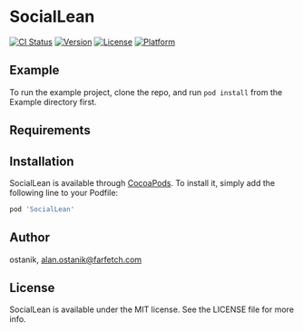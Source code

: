 # SocialLean

[![CI Status](https://img.shields.io/travis/ostanik/SocialLean.svg?style=flat)](https://travis-ci.org/ostanik/SocialLean)
[![Version](https://img.shields.io/cocoapods/v/SocialLean.svg?style=flat)](https://cocoapods.org/pods/SocialLean)
[![License](https://img.shields.io/cocoapods/l/SocialLean.svg?style=flat)](https://cocoapods.org/pods/SocialLean)
[![Platform](https://img.shields.io/cocoapods/p/SocialLean.svg?style=flat)](https://cocoapods.org/pods/SocialLean)

## Example

To run the example project, clone the repo, and run `pod install` from the Example directory first.

## Requirements

## Installation

SocialLean is available through [CocoaPods](https://cocoapods.org). To install
it, simply add the following line to your Podfile:

```ruby
pod 'SocialLean'
```

## Author

ostanik, alan.ostanik@farfetch.com

## License

SocialLean is available under the MIT license. See the LICENSE file for more info.

